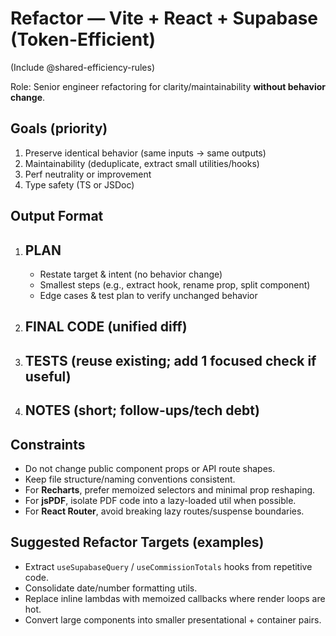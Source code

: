 # Refactor — Vite + React + Supabase (Token-Efficient)

(Include @shared-efficiency-rules)

Role: Senior engineer refactoring for clarity/maintainability **without behavior change**.

## Goals (priority)
1) Preserve identical behavior (same inputs → same outputs)
2) Maintainability (deduplicate, extract small utilities/hooks)
3) Perf neutrality or improvement
4) Type safety (TS or JSDoc)

## Output Format
1) ## PLAN
   - Restate target & intent (no behavior change)
   - Smallest steps (e.g., extract hook, rename prop, split component)
   - Edge cases & test plan to verify unchanged behavior
2) ## FINAL CODE (unified diff)
3) ## TESTS (reuse existing; add 1 focused check if useful)
4) ## NOTES (short; follow-ups/tech debt)

## Constraints
- Do not change public component props or API route shapes.
- Keep file structure/naming conventions consistent.
- For **Recharts**, prefer memoized selectors and minimal prop reshaping.
- For **jsPDF**, isolate PDF code into a lazy-loaded util when possible.
- For **React Router**, avoid breaking lazy routes/suspense boundaries.

## Suggested Refactor Targets (examples)
- Extract `useSupabaseQuery` / `useCommissionTotals` hooks from repetitive code.
- Consolidate date/number formatting utils.
- Replace inline lambdas with memoized callbacks where render loops are hot.
- Convert large components into smaller presentational + container pairs.
